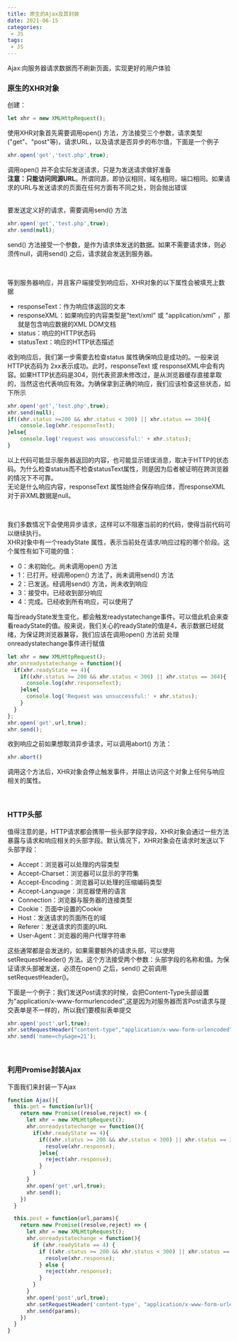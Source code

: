 ```yaml
---
title: 原生的Ajax及其封装
date: 2021-06-15
categories:
 - JS
tags:
 - JS
---
```


<!--more-->

Ajax:向服务器请求数据而不刷新页面，实现更好的用户体验  

### 原生的XHR对象  
创建：
```js
let xhr = new XMLHttpRequest();
```

使用XHR对象首先需要调用open() 方法，方法接受三个参数，请求类型("get"、"post"等)，请求URL，以及请求是否异步的布尔值，下面是一个例子  
```js
xhr.open('get','test.php',true);
```
调用open() 并不会实际发送请求，只是为发送请求做好准备  
**注意：只能访问同源URL**。所谓同源，即协议相同，域名相同，端口相同。如果请求的URL与发送请求的页面在任何方面有不同之处，则会抛出错误  
&nbsp;

要发送定义好的请求，需要调用send() 方法  
```js
xhr.open('get','test.php',true);
xhr.send(null);
```
send() 方法接受一个参数，是作为请求体发送的数据。如果不需要请求体，则必须传null，调用send() 之后，请求就会发送到服务器。  

&nbsp;

等到服务器响应，并且客户端接受到响应后，XHR对象的以下属性会被填充上数据  
+ responseText：作为响应体返回的文本  
+ responseXML：如果响应的内容类型是"text/xml" 或 "application/xml" ，那就是包含响应数据的XML DOM文档  
+ status：响应的HTTP状态码  
+ statusText：响应的HTTP状态描述  

收到响应后，我们第一步需要去检查status 属性确保响应是成功的。一般来说 HTTP状态码为 2xx表示成功。此时，responseText 或 responseXML中会有内容。如果HTTP状态码是304，则代表资源未修改过，是从浏览器缓存直接拿取的，当然这也代表响应有效。为确保拿到正确的响应，我们应该检查这些状态，如下所示  
```js
xhr.open('get','test.php',true);
xhr.send(null);
if((xhr.status >=200 && xhr.status < 300) || xhr.status == 304){
	console.log(xhr.responseText);
}else{
	console.log('request was unsuccessful:' + xhr.status);
}
```
以上代码可能显示服务器返回的内容，也可能显示错误消息，取决于HTTP的状态码。为什么检查status而不检查statusText属性，则是因为后者被证明在跨浏览器的情况下不可靠。  
无论是什么响应内容，responseText 属性始终会保存响应体，而responseXML 对于非XML数据是null。   

&nbsp;

我们多数情况下会使用异步请求，这样可以不阻塞当前的的代码，使得当前代码可以继续执行。  
XHR对象中有一个readyState 属性，表示当前处在请求/响应过程的哪个阶段。这个属性有如下可能的值：
+ 0：未初始化。尚未调用open() 方法  
+ 1：已打开。经调用open() 方法了，尚未调用send() 方法  
+ 2：已发送。经调用send() 方法，尚未收到响应  
+ 3：接受中。已经收到部分响应  
+ 4：完成。已经收到所有响应，可以使用了  

每当readyState发生变化，都会触发readystatechange事件。可以借此机会来查看readyState的值。般来说，我们关心的readyState的值是4，表示数据已经就绪，为保证跨浏览器兼容，我们应该在调用open() 方法前 处理onreadystatechange事件进行赋值  
```js
let xhr = new XMLHttpRequest();
xhr.onreadystatechange = function(){
  if(xhr.readyState == 4){
    if((xhr.status >= 200 && xhr.status < 300) || xhr.status == 304){
      console.log(xhr.responseText);
    }else{
      console.log('Request was unsuccessful:' + xhr.status);
    }
  }
};
xhr.open('get',url,true);
xhr.send();
```

收到响应之前如果想取消异步请求，可以调用abort() 方法：
```js
xhr.abort()
```
调用这个方法后，XHR对象会停止触发事件，并阻止访问这个对象上任何与响应相关的属性。

&nbsp;

### HTTP头部
值得注意的是，HTTP请求都会携带一些头部字段字段，XHR对象会通过一些方法暴露与请求和响应相关的头部字段。默认情况下，XHR对象会在请求时发送以下头部字段：  
+ Accept：浏览器可以处理的内容类型  
+ Accept-Charset：浏览器可以显示的字符集  
+ Accept-Encoding：浏览器可以处理的压缩编码类型  
+ Accept-Language：浏览器使用的语言  
+ Connection：浏览器与服务器的连接类型  
+ Cookie：页面中设置的Cookie  
+ Host：发送请求的页面所在的域  
+ Referer：发送请求的页面的URL  
+ User-Agent：浏览器的用户代理字符串  

这些通常都是会发送的，如果需要额外的请求头部，可以使用setRequestHeader() 方法。这个方法接受两个参数：头部字段的名称和值。为保证请求头部被发送，必须在open() 之后，send() 之前调用setRequestHeader()。  

下面是一个例子：我们发送Post请求的时候，会把Content-Type头部设置为"application/x-www-formurlencoded",这是因为对服务器而言Post请求与提交表单是不一样的，所以我们要模拟表单提交  
```js
xhr.open('post',url,true);
xhr.setRequestHeader("content-type","application/x-www-form-urlencoded");
xhr.send('name=chy&age=21');
```

&nbsp;

### 利用Promise封装Ajax  
下面我们来封装一下Ajax  
```js
function Ajax(){
  this.get = function(url){
    return new Promise((resolve,reject) => {
      let xhr = new XMLHttpRequest();
      xhr.onreadystatechange == function(){
        if(xhr.readyState == 4){
          if((xhr.status >= 200 && xhr.status < 300) || xhr.status == 304){
            resolve(xhr.response);
          }else{
            reject(xhr.response);
          }
        }
      }
      xhr.open('get',url,true);
      xhr.send();
    })
  }

  this.post = function(url,params){
    return new Promise((resolve,reject) => {
      let xhr = new XMLHttpRequest();
      xhr.onreadystatechange = function(){
        if (xhr.readyState == 4) {
          if ((xhr.status >= 200 && xhr.status < 300) || xhr.status == 304) {
            resolve(xhr.response);
          } else {
            reject(xhr.response);
          }
        }
      }
      xhr.open('post',url,true);
      xhr.setRequestHeader('content-type', "application/x-www-form-urlencoded");
      xhr.send(params);
    })
  }
}
```

